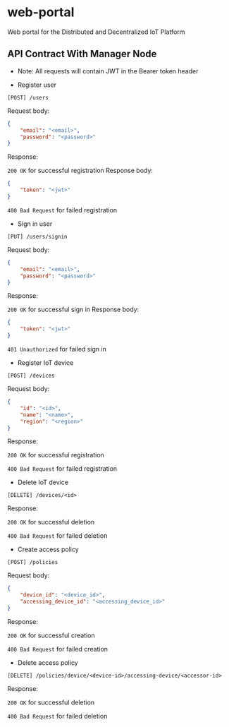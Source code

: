 # web-portal
Web portal for the Distributed and Decentralized IoT Platform

## API Contract With Manager Node

- Note: All requests will contain JWT in the Bearer token header

- Register user

`[POST] /users`

Request body:
```json
{
    "email": "<email>",
    "password": "<password>"
}
```

Response:

`200 OK` for successful registration
Response body:
```json
{
    "token": "<jwt>"
}
```

`400 Bad Request` for failed registration

- Sign in user

`[PUT] /users/signin`

Request body:
```json
{
    "email": "<email>",
    "password": "<password>"
}
```

Response:

`200 OK` for successful sign in
Response body:
```json
{
    "token": "<jwt>"
}
```

`401 Unauthorized` for failed sign in

- Register IoT device

`[POST] /devices`

Request body:
```json
{
    "id": "<id>",
    "name": "<name>",
    "region": "<region>"
}
```

Response:

`200 OK` for successful registration

`400 Bad Request` for failed registration

- Delete IoT device

`[DELETE] /devices/<id>`

Response:

`200 OK` for successful deletion

`400 Bad Request` for failed deletion

- Create access policy

`[POST] /policies`

Request body:
```json
{
    "device_id": "<device_id>",
    "accessing_device_id": "<accessing_device_id>"
}
```

Response:

`200 OK` for successful creation

`400 Bad Request` for failed creation

- Delete access policy

`[DELETE] /policies/device/<device-id>/accessing-device/<accessor-id>`

Response:

`200 OK` for successful deletion

`400 Bad Request` for failed deletion
